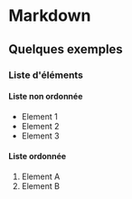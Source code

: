 # Markdown
## Quelques exemples 
### Liste d'éléments
#### Liste non ordonnée
- Element 1 
- Element 2
- Element 3
#### Liste ordonnée
1. Element A
2. Element B
